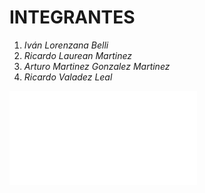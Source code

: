 # INTEGRANTES

1. *Iván Lorenzana Belli*
2. *Ricardo Laurean Martinez*
3. *Arturo Martinez Gonzalez Martinez*
4. *Ricardo Valadez Leal*

![Memes](MEMES.MD)
